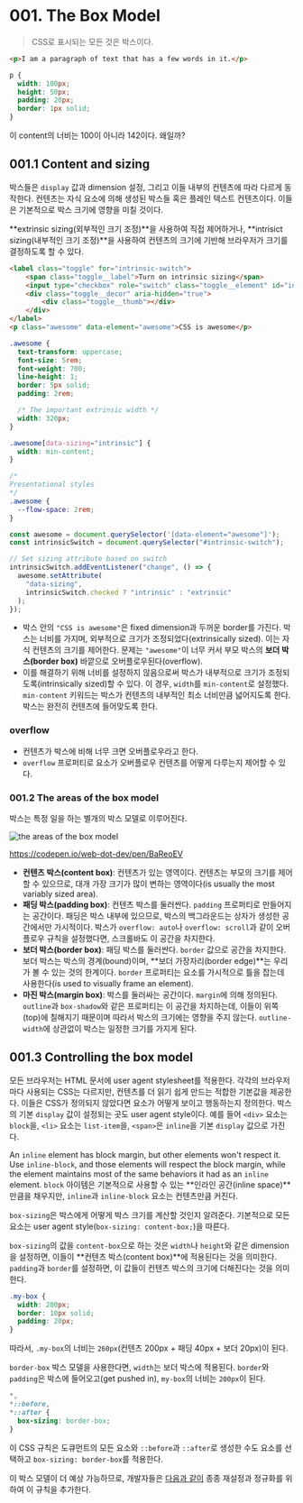 # 001. The Box Model

> CSS로 표시되는 모든 것은 박스이다.



```html
<p>I am a paragraph of text that has a few words in it.</p>
```

```css
p {
  width: 100px;
  height: 50px;
  padding: 20px;
  border: 1px solid;
}
```

이 content의 너비는 100이 아니라 142이다. 왜일까?



## 001.1 Content and sizing

박스들은 `display` 값과 dimension 설정, 그리고 이들 내부의 컨텐츠에 따라 다르게 동작한다. 컨텐츠는 자식 요소에 의해 생성된 박스들 혹은 플레인 텍스트 컨텐츠이다. 이들은 기본적으로 박스 크기에 영향을 미칠 것이다.

**extrinsic sizing(외부적인 크기 조정)**을 사용하여 직접 제어하거나, **intrisict sizing(내부적인 크기 조정)**을 사용하여 컨텐츠의 크기에 기반해 브라우저가 크기를 결정하도록 할 수 있다.



```html
<label class="toggle" for="intrinsic-switch">
    <span class="toggle__label">Turn on intrinsic sizing</span>
    <input type="checkbox" role="switch" class="toggle__element" id="intrinsic-switch" />
    <div class="toggle__decor" aria-hidden="true">
        <div class="toggle__thumb"></div>
    </div>
</label>
<p class="awesome" data-element="awesome">CSS is awesome</p>
```

```css
.awesome {
  text-transform: uppercase;
  font-size: 5rem;
  font-weight: 700;
  line-height: 1;
  border: 5px solid;
  padding: 2rem;

  /* The important extrinsic width */
  width: 320px;
}

.awesome[data-sizing="intrinsic"] {
  width: min-content;
}

/*
Presentational styles 
*/
.awesome {
  --flow-space: 2rem;
}
```

```js
const awesome = document.querySelector('[data-element="awesome"]');
const intrinsicSwitch = document.querySelector("#intrinsic-switch");

// Set sizing attribute based on switch
intrinsicSwitch.addEventListener("change", () => {
  awesome.setAttribute(
    "data-sizing",
    intrinsicSwitch.checked ? "intrinsic" : "extrinsic"
  );
});
```

- 박스 안의 `"CSS is awesome"`은 fixed dimension과 두꺼운 border를 가진다. 박스는 너비를 가지며, 외부적으로 크기가 조정되었다(extrinsically sized). 이는 자식 컨텐츠의 크기를 제어한다. 문제는 `"awesome"`이 너무 커서 부모 박스의 **보더 박스(border box)** 바깥으로 오버플로우된다(overflow).
- 이를 해결하기 위해 너비를 설정하지 않음으로써 박스가 내부적으로 크기가 조정되도록(intrinsically sized)할 수 있다. 이 경우, `width`를 `min-content`로 설정했다. `min-content` 키워드는 박스가 컨텐츠의 내부적인 최소 너비만큼 넓어지도록 한다. 박스는 완전히 컨텐츠에 들어맞도록 한다.



### overflow

- 컨텐츠가 박스에 비해 너무 크면 오버플로우라고 한다.
- `overflow` 프로퍼티로 요소가 오버플로우 컨텐츠를 어떻게 다루는지 제어할 수 있다.



### 001.2 The areas of the box model

박스는 특정 일을 하는 별개의 박스 모델로 이루어진다.

![the areas of the box model](https://web-dev.imgix.net/image/VbAJIREinuYvovrBzzvEyZOpw5w1/ECuEOJEGnudhXW5JEFih.svg)

https://codepen.io/web-dot-dev/pen/BaReoEV

- **컨텐츠 박스(content box)**: 컨텐츠가 있는 영역이다. 컨텐츠는 부모의 크기를 제어할 수 있으므로, 대개 가장 크기가 많이 변하는 영역이다(is usually the most variably sized area).
- **패딩 박스(padding box)**: 컨텐츠 박스를 둘러싼다. `padding` 프로퍼티로 만들어지는 공간이다. 패딩은 박스 내부에 있으므로, 박스의 백그라운드는 상자가 생성한 공간에서만 가시적이다. 박스가 `overflow: auto`나 `overflow: scroll`과 같이 오버플로우 규칙을 설정했다면, 스크롤바도 이 공간을 차지한다.
- **보더 박스(border box)**: 패딩 박스를 둘러싼다. `border` 값으로 공간을 차지한다. 보더 박스는 박스의 경계(bound)이며, **보더 가장자리(border edge)**는 우리가 볼 수 있는 것의 한계이다. `border` 프로퍼티는 요소를 가시적으로 틀을 잡는데 사용한다(is used to visually frame an element).
- **마진 박스(margin box)**: 박스를 둘러싸는 공간이다. `margin`에 의해 정의된다. `outline`과 `box-shadow`와 같은 프로퍼티는 이 공간을 차지하는데, 이들이 위쪽(top)에 칠해지기 때문이며 따라서 박스의 크기에는 영향을 주지 않는다. `outline-width`에 상관없이 박스는 일정한 크기를 가지게 된다.



## 001.3 Controlling the box model

모든 브라우저는 HTML 문서에 user agent stylesheet를 적용한다. 각각의 브라우저마다 사용되는 CSS는 다르지만, 컨텐츠를 더 읽기 쉽게 만드는 적합한 기본값을 제공한다. 이들은 CSS가 정의되지 않았다면 요소가 어떻게 보이고 행동하는지 정의한다. 박스의 기본 `display` 값이 설정되는 곳도 user agent style이다. 예를 들어 `<div>` 요소는 `block`을, `<li>` 요소는 `list-item`을, `<span>`은 `inline`을 기본 `display` 값으로 가진다.

An `inline` element has block margin, but other elements won't respect it. Use `inline-block`, and those elements will respect the block margin, while the element maintains most of the same behaviors it had as an `inline` element. `block` 아이템은 기본적으로 사용할 수 있는 **인라인 공간(inline space)**만큼을 채우지만, `inline`과 `inline-block` 요소는 컨텐츠만큼 커진다.

`box-sizing`은 박스에게 어떻게 박스 크기를 계산할 것인지 알려준다. 기본적으로 모든 요소는 user agent style(`box-sizing: content-box;`)을 따른다.

`box-sizing`의 값을 `content-box`으로 하는 것은 `width`나 `height`와 같은 dimension을 설정하면, 이들이 **컨텐츠 박스(content box)**에 적용된다는 것을 의미한다. `padding`과 `border`를 설정하면, 이 값들이 컨텐츠 박스의 크기에 더해진다는 것을 의미한다. 

```css
.my-box {
  width: 200px;
  border: 10px solid;
  padding: 20px;
}
```

따라서, `.my-box`의 너비는 `260px`(컨텐츠 200px + 패딩 40px + 보더 20px)이 된다.

`border-box` 박스 모델을 사용한다면, `width`는 보더 박스에 적용된다. `border`와 `padding`은 박스에 들어오고(get pushed in), `my-box`의 너비는 `200px`이 된다.

```css
*,
*::before,
*::after {
  box-sizing: border-box;
}
```

이 CSS 규칙은 도큐먼트의 모든 요소와 `::before`과 `::after`로 생성한 수도 요소를 선택하고 `box-sizing: border-box`를 적용한다.

이 박스 모델이 더 예상 가능하므로, 개발자들은 [다음과 같이](https://piccalil.li/blog/a-modern-css-reset/) 종종 재설정과 정규화를 위하여 이 규칙을 추가한다.

